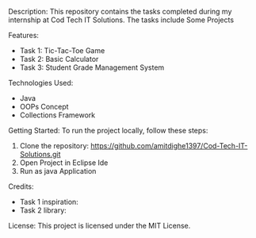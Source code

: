 Description:
This repository contains the tasks completed during my internship at Cod Tech IT Solutions. The tasks include Some Projects

Features:
- Task 1: Tic-Tac-Toe Game
- Task 2: Basic Calculator
- Task 3: Student Grade Management System

Technologies Used:
- Java
- OOPs Concept
- Collections Framework
  

Getting Started:
To run the project locally, follow these steps:
1. Clone the repository: https://github.com/amitdighe1397/Cod-Tech-IT-Solutions.git
2. Open Project in Eclipse Ide
3. Run as java Application

Credits:
- Task 1 inspiration: 
- Task 2 library: 

License:
This project is licensed under the MIT License.
